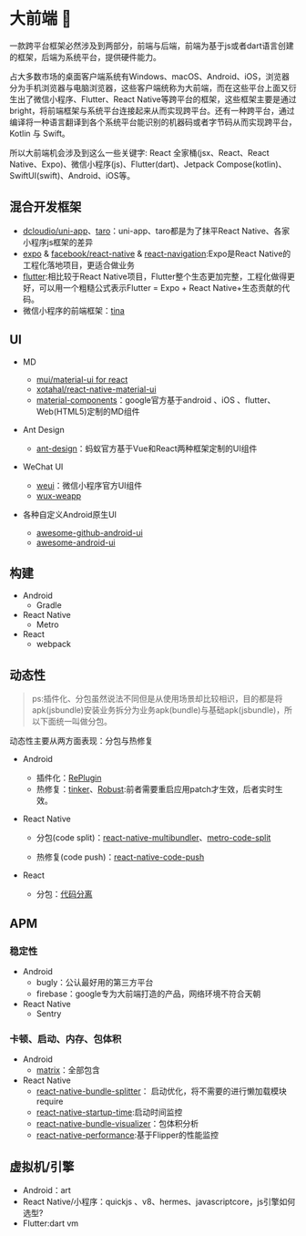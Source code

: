 # 大前端 👋

一款跨平台框架必然涉及到两部分，前端与后端，前端为基于js或者dart语言创建的框架，后端为系统平台，提供硬件能力。

占大多数市场的桌面客户端系统有Windows、macOS、Android、iOS，浏览器分为手机浏览器与电脑浏览器，这些客户端统称为大前端，而在这些平台上面又衍生出了微信小程序、Flutter、React Native等跨平台的框架，这些框架主要是通过bright，将前端框架与系统平台连接起来从而实现跨平台。还有一种跨平台，通过编译将一种语言翻译到各个系统平台能识别的机器码或者字节码从而实现跨平台，Kotlin 与 Swift。

所以大前端机会涉及到这么一些关键字: React 全家桶(jsx、React、React Native、Expo)、微信小程序(js)、Flutter(dart)、Jetpack Compose(kotlin)、SwiftUI(swift)、Android、iOS等。

## 混合开发框架
- [dcloudio/uni-app](https://github.com/dcloudio/uni-app)、[taro](https://github.com/NervJS/taro)：uni-app、taro都是为了抹平React Native、各家小程序js框架的差异
- [expo](https://github.com/expo/expo/tree/master) & [facebook/react-native](https://github.com/facebook/react-native) & [react-navigation](https://github.com/react-navigation/react-navigation):Expo是React Native的工程化落地项目，更适合做业务
- [flutter](https://github.com/flutter/flutter):相比较于React Native项目，Flutter整个生态更加完整，工程化做得更好，可以用一个粗糙公式表示Flutter = Expo + React Native+生态贡献的代码。
- 微信小程序的前端框架：[tina](https://github.com/tinajs/tina)

## UI

- MD
  - [mui/material-ui for react](https://github.com/mui/material-ui)
  - [xotahal/react-native-material-ui](https://github.com/xotahal/react-native-material-ui)
  - [material-components](https://github.com/material-components/material-components)：google官方基于android 、iOS 、flutter、Web(HTML5)定制的MD组件

- Ant Design
  - [ant-design](https://github.com/ant-design/ant-design)：蚂蚁官方基于Vue和React两种框架定制的UI组件

- WeChat UI
  - [weui](https://github.com/Tencent/weui/blob/master/README_cn.md)：微信小程序官方UI组件
  - [wux-weapp](https://github.com/wux-weapp/wux-weapp)
  
- 各种自定义Android原生UI
  - [awesome-github-android-ui](https://github.com/opendigg/awesome-github-android-ui)
  - [awesome-android-ui](https://github.com/wasabeef/awesome-android-ui)
  
## 构建
- Android
  - Gradle
- React Native
  - Metro
- React
  - webpack
  
## 动态性

>ps:插件化、分包虽然说法不同但是从使用场景却比较相识，目的都是将apk(jsbundle)安装业务拆分为业务apk(bundle)与基础apk(jsbundle)，所以下面统一叫做分包。

动态性主要从两方面表现：分包与热修复

- Android
  - 插件化：[RePlugin](https://github.com/Qihoo360/RePlugin)
  - 热修复：[tinker](https://github.com/Tencent/tinker)、[Robust](https://github.com/Meituan-Dianping/Robust):前者需要重启应用patch才生效，后者实时生效。

- React Native
  - 分包(code split)：[react-native-multibundler](https://github.com/smallnew/react-native-multibundler)、[metro-code-split](https://github.com/wuba/metro-code-split)

  - 热修复(code push)：[react-native-code-push](https://github.com/microsoft/react-native-code-push)
 
- React
  - 分包：[代码分离](https://webpack.docschina.org/guides/code-splitting/)

## APM
### 稳定性
- Android
  - bugly：公认最好用的第三方平台
  - firebase：google专为大前端打造的产品，网络环境不符合天朝
- React Native
  - Sentry
### 卡顿、启动、内存、包体积
- Android
  - [matrix](https://github.com/Tencent/matrix)：全部包含
- React Native
  - [react-native-bundle-splitter](https://github.com/kirillzyusko/react-native-bundle-splitter)： 启动优化，将不需要的进行懒加载模块require
  - [react-native-startup-time](https://github.com/doomsower/react-native-startup-time):启动时间监控
  - [react-native-bundle-visualizer](https://github.com/IjzerenHein/react-native-bundle-visualizer)：包体积分析
  - [react-native-performance](https://github.com/oblador/react-native-performance):基于Flipper的性能监控
  
## 虚拟机/引擎
  - Android：art
  - React Native/小程序：quickjs 、v8、hermes、javascriptcore，js引擎如何选型?
  - Flutter:dart vm
  
